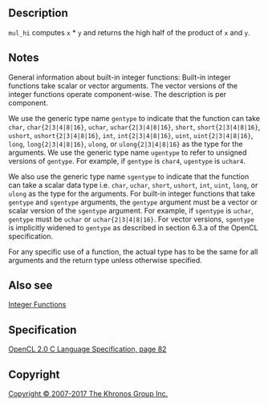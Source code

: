 
## Description

`mul_hi` computes `x` \* `y` and returns the high half of the product of
`x` and `y`.

## Notes

General information about built-in integer functions: Built-in integer
functions take scalar or vector arguments. The vector versions of the
integer functions operate component-wise. The description is per
component.

We use the generic type name `gentype` to indicate that the function can
take `char`, `char{2|3|4|8|16}`, `uchar`, `uchar{2|3|4|8|16}`, `short`,
`short{2|3|4|8|16}`, `ushort`, `ushort{2|3|4|8|16}`, `int`,
`int{2|3|4|8|16}`, `uint`, `uint{2|3|4|8|16}`, `long`,
`long{2|3|4|8|16}`, `ulong`, or `ulong{2|3|4|8|16}` as the type for the
arguments. We use the generic type name `ugentype` to refer to unsigned
versions of `gentype`. For example, if `gentype` is `char4`, `ugentype`
is `uchar4`.

We also use the generic type name `sgentype` to indicate that the
function can take a scalar data type i.e. `char`, `uchar`, `short`,
`ushort`, `int`, `uint`, `long`, or `ulong` as the type for the
arguments. For built-in integer functions that take `gentype` and
`sgentype` arguments, the `gentype` argument must be a vector or scalar
version of the `sgentype` argument. For example, if `sgentype` is
`uchar`, `gentype` must be `uchar` or `uchar{2|3|4|8|16}`. For vector
versions, `sgentype` is implicitly widened to `gentype` as described in
section 6.3.a of the OpenCL specification.

For any specific use of a function, the actual type has to be the same
for all arguments and the return type unless otherwise specified.

## Also see

[Integer Functions](integerFunctions.html)

## Specification

[OpenCL 2.0 C Language Specification, page
82](https://www.khronos.org/registry/cl/specs/opencl-2.0-openclc.pdf#page=82)

## Copyright

[Copyright © 2007-2017 The Khronos Group Inc.](copyright.html)
